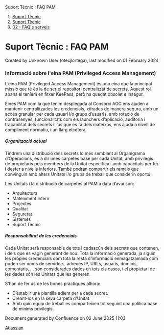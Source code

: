 Suport Tècnic : FAQ PAM  

1.  [Suport Tècnic](index.md)
2.  [Suport Tècnic](13893782.md)
3.  [02 - FAQ's serveis](26313393.md)

Suport Tècnic : FAQ PAM
=======================

Created by Unknown User (otecjlortega), last modified on 01 February 2024

### Informació sobre l'eina PAM (Privileged Access Management)

L’eina PAM (Privileged Access Management) és una eina que la principal missió que té és la de ser el repositori centralitzat de secrets. Aquest rol abans el teníem en fitxer KeePass, però ha quedat obsolet e insegur.

Eines PAM com la que tenim desplegada al Consorci AOC ens ajuden a mantenir centralitzades les credencials, xifrades de manera segura, amb un accés granular per cada usuari i/o grups d’usuaris, amb rotació de contrasenyes, funcionalitats com els launchers d’aplicació, auditoria i traçabilitat dels secrets i l’ús que es fa dels mateixos, ens ajuda a nivell de compliment normatiu, i un llarg etcètera.

##### Organització actual

Tindrem una distribució dels secrets lo més semblant al Organigrama d’Operacions, és a dir unes carpetes base per cada Unitat, amb privilegis de propietaris pels members de la Unitat específica i amb capacitats per fer i desfer a nivells inferiors. També podran compartir els ramals que convinguin amb alters Unitats i/o grups de treball que considerin oportú.

Les Unitats i la distribució de carpetes al PAM a data d’avui són:

*   Arquitectura
*   Mateniment Intern
*   Projectes
*   Qualitat
*   Seguretat
*   Sistemes
*   Suport Tècnic

##### Responsabilitat de les credencials

Cada Unitat serà responsable de tots i cadascún dels secrets que contenen, i dels que es vagin generant de nou. Tota la informació generada, ja siguin les pròpies credencials com tota la resta d’informació enmagatzamada com poden ser noms de servidors, adreces IP, URLs, usuaris, dominis, comentaris, … són considerades dades en tots els casos, i el propietari de les dades són les Unitats que les generen.

  

S’han de fer ús de les bones pràctiques alhora:

*   D’establir una plantilla adient per a cada secret.
*   Creant-los en la seva carpeta d'Unitat.
*   Amb quin equip de treball es comparteixen tot seguint una política base de minims privilegis.

  

Document generated by Confluence on 02 June 2025 11:03

[Atlassian](http://www.atlassian.com/)